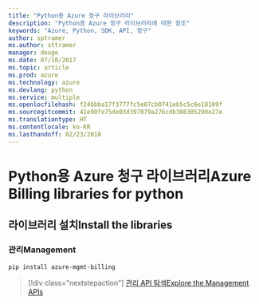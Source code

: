 ```yaml
---
title: "Python용 Azure 청구 라이브러리"
description: "Python용 Azure 청구 라이브러리에 대한 참조"
keywords: "Azure, Python, SDK, API, 청구"
author: sptramer
ms.author: sttramer
manager: douge
ms.date: 07/10/2017
ms.topic: article
ms.prod: azure
ms.technology: azure
ms.devlang: python
ms.service: multiple
ms.openlocfilehash: f24bbba17f3777fc5e07cb0741eb5c5c6e18109f
ms.sourcegitcommit: 41e90fe75de03d397079a276cdb388305290e27e
ms.translationtype: HT
ms.contentlocale: ko-KR
ms.lasthandoff: 02/23/2018
---
```

# <a name="azure-billing-libraries-for-python"></a><span data-ttu-id="9114d-104">Python용 Azure 청구 라이브러리</span><span class="sxs-lookup"><span data-stu-id="9114d-104">Azure Billing libraries for python</span></span>

## <a name="install-the-libraries"></a><span data-ttu-id="9114d-105">라이브러리 설치</span><span class="sxs-lookup"><span data-stu-id="9114d-105">Install the libraries</span></span>


### <a name="management"></a><span data-ttu-id="9114d-106">관리</span><span class="sxs-lookup"><span data-stu-id="9114d-106">Management</span></span>

```bash
pip install azure-mgmt-billing
```
> [!div class="nextstepaction"]
> [<span data-ttu-id="9114d-107">관리 API 탐색</span><span class="sxs-lookup"><span data-stu-id="9114d-107">Explore the Management APIs</span></span>](/python/api/overview/azure/billing/management)